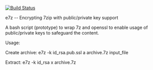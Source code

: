 [![Build Status](https://travis-ci.org/okigan/e7z.svg?branch=master)](https://travis-ci.org/okigan/e7z)

e7z -- Encrypting 7zip with public/private key support

A bash script (prototype) to wrap 7z and openssl to enable 
usage of public/private keys to safeguard the content.

Usage:

Create archive:
e7z -k id_rsa.pub.ssl a archive.7z input_file

Extract:
e7z  -k id_rsa x archive.7z 
